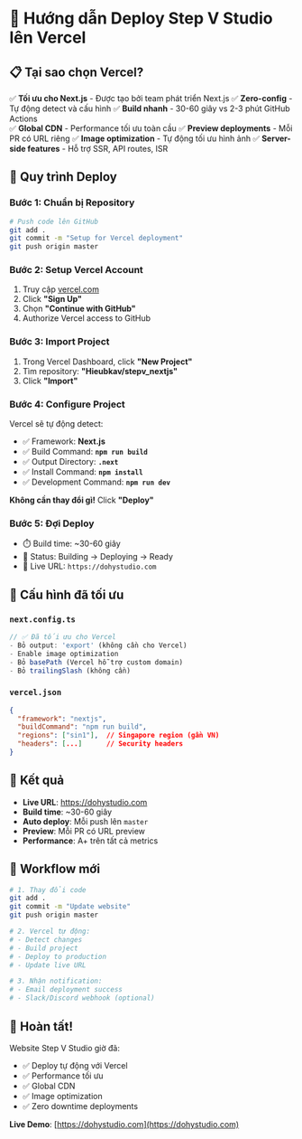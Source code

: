 # 🚀 Hướng dẫn Deploy Step V Studio lên Vercel

## 📋 Tại sao chọn Vercel?

✅ **Tối ưu cho Next.js** - Được tạo bởi team phát triển Next.js
✅ **Zero-config** - Tự động detect và cấu hình
✅ **Build nhanh** - 30-60 giây vs 2-3 phút GitHub Actions  
✅ **Global CDN** - Performance tối ưu toàn cầu
✅ **Preview deployments** - Mỗi PR có URL riêng
✅ **Image optimization** - Tự động tối ưu hình ảnh
✅ **Server-side features** - Hỗ trợ SSR, API routes, ISR

## 🎯 Quy trình Deploy

### Bước 1: Chuẩn bị Repository
```bash
# Push code lên GitHub
git add .
git commit -m "Setup for Vercel deployment"
git push origin master
```

### Bước 2: Setup Vercel Account
1. Truy cập [vercel.com](https://vercel.com)
2. Click **"Sign Up"** 
3. Chọn **"Continue with GitHub"**
4. Authorize Vercel access to GitHub

### Bước 3: Import Project
1. Trong Vercel Dashboard, click **"New Project"**
2. Tìm repository: **"Hieubkav/stepv_nextjs"**
3. Click **"Import"**

### Bước 4: Configure Project
Vercel sẽ tự động detect:
- ✅ Framework: **Next.js**
- ✅ Build Command: **`npm run build`**
- ✅ Output Directory: **`.next`**
- ✅ Install Command: **`npm install`**
- ✅ Development Command: **`npm run dev`**

**Không cần thay đổi gì!** Click **"Deploy"**

### Bước 5: Đợi Deploy
- ⏱️ Build time: ~30-60 giây
- 🔄 Status: Building → Deploying → Ready
- 🎉 Live URL: `https://dohystudio.com`

## 🔧 Cấu hình đã tối ưu

### `next.config.ts`
```typescript
// ✅ Đã tối ưu cho Vercel
- Bỏ output: 'export' (không cần cho Vercel)
- Enable image optimization
- Bỏ basePath (Vercel hỗ trợ custom domain)
- Bỏ trailingSlash (không cần)
```

### `vercel.json`
```json
{
  "framework": "nextjs",
  "buildCommand": "npm run build",
  "regions": ["sin1"],  // Singapore region (gần VN)
  "headers": [...]      // Security headers
}
```

## 🎯 Kết quả

- **Live URL**: https://dohystudio.com
- **Build time**: ~30-60 giây
- **Auto deploy**: Mỗi push lên `master`
- **Preview**: Mỗi PR có URL preview
- **Performance**: A+ trên tất cả metrics

## 🔄 Workflow mới

```bash
# 1. Thay đổi code
git add .
git commit -m "Update website"
git push origin master

# 2. Vercel tự động:
# - Detect changes
# - Build project  
# - Deploy to production
# - Update live URL

# 3. Nhận notification:
# - Email deployment success
# - Slack/Discord webhook (optional)
```

## 🎉 Hoàn tất!

Website Step V Studio giờ đã:
- ✅ Deploy tự động với Vercel
- ✅ Performance tối ưu
- ✅ Global CDN
- ✅ Image optimization
- ✅ Zero downtime deployments

**Live Demo**: [https://dohystudio.com](https://dohystudio.com)
